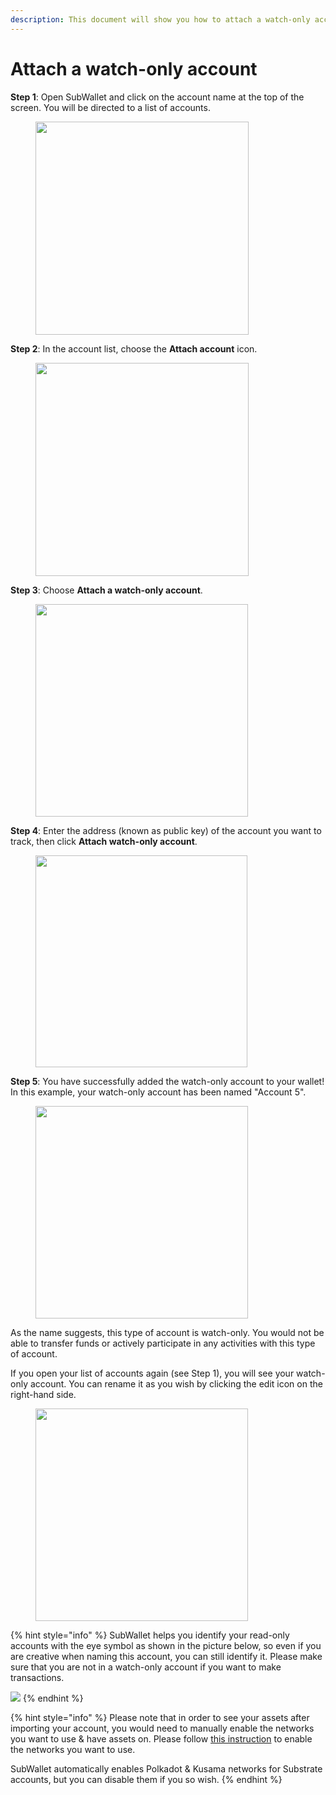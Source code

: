 ```yaml
---
description: This document will show you how to attach a watch-only account on SubWallet.
---
```


# Attach a watch-only account

**Step 1**: Open SubWallet and click on the account name at the top of the screen. You will be directed to a list of accounts.

<div align="left">

<figure><img src="../../.gitbook/assets/image (110).png" alt="" width="341"><figcaption></figcaption></figure>

</div>

**Step 2**: In the account list, choose the **Attach account** icon.

<div align="left">

<figure><img src="../../.gitbook/assets/image (111).png" alt="" width="341"><figcaption></figcaption></figure>

</div>

**Step 3**: Choose **Attach a watch-only account**.

<div align="left">

<figure><img src="../../.gitbook/assets/image (112).png" alt="" width="340"><figcaption></figcaption></figure>

</div>

**Step 4**: Enter the address (known as public key) of the account you want to track, then click **Attach watch-only account**.

<div align="left">

<figure><img src="../../.gitbook/assets/image (114).png" alt="" width="339"><figcaption></figcaption></figure>

</div>

**Step 5**: You have successfully added the watch-only account to your wallet! In this example, your watch-only account has been named "Account 5".

<div align="left">

<figure><img src="../../.gitbook/assets/image (115).png" alt="" width="340"><figcaption></figcaption></figure>

</div>

As the name suggests, this type of account is watch-only. You would not be able to transfer funds or actively participate in any activities with this type of account.&#x20;

If you open your list of accounts again (see Step 1), you will see your watch-only account. You can rename it as you wish by clicking the edit icon on the right-hand side.

<div align="left">

<figure><img src="../../.gitbook/assets/image (116).png" alt="" width="340"><figcaption></figcaption></figure>

</div>

{% hint style="info" %}
SubWallet helps you identify your read-only accounts with the eye symbol as shown in the picture below, so even if you are creative when naming this account, you can still identify it. Please make sure that you are not in a watch-only account if you want to make transactions.

![](<../../.gitbook/assets/image (118).png>)
{% endhint %}



{% hint style="info" %}
Please note that in order to see your assets after importing your account, you would need to manually enable the networks you want to use & have assets on. Please follow [this instruction](../customize-your-blockchains.md) to enable the networks you want to use.

SubWallet automatically enables Polkadot & Kusama networks for Substrate accounts, but you can disable them if you so wish.&#x20;
{% endhint %}
